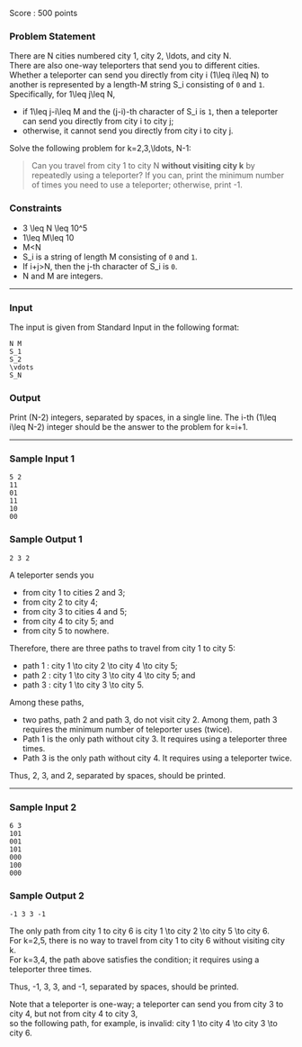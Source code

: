 Score : 500 points

### Problem Statement

There are N cities numbered city 1, city 2, \ldots, and city N.  
There are also one-way teleporters that send you to different cities.
Whether a teleporter can send you directly from city i (1\leq i\leq N) to another is represented by a length-M string S\_i consisting of `0` and `1`. Specifically, for 1\leq j\leq N,

* if 1\leq j-i\leq M and the (j-i)-th character of S\_i is `1`, then a teleporter can send you directly from city i to city j;
* otherwise, it cannot send you directly from city i to city j.

Solve the following problem for k=2,3,\ldots, N-1:

> Can you travel from city 1 to city N **without visiting city k** by repeatedly using a teleporter?
> If you can, print the minimum number of times you need to use a teleporter;
> otherwise, print -1.

### Constraints

* 3 \leq N \leq 10^5
* 1\leq M\leq 10
* M<N
* S\_i is a string of length M consisting of `0` and `1`.
* If i+j>N, then the j-th character of S\_i is `0`.
* N and M are integers.

---

### Input

The input is given from Standard Input in the following format:

```
N M
S_1
S_2
\vdots
S_N
```

### Output

Print (N-2) integers, separated by spaces, in a single line.
The i-th (1\leq i\leq N-2) integer should be the answer to the problem for k=i+1.

---

### Sample Input 1

```
5 2
11
01
11
10
00
```

### Sample Output 1

```
2 3 2
```

A teleporter sends you

* from city 1 to cities 2 and 3;
* from city 2 to city 4;
* from city 3 to cities 4 and 5;
* from city 4 to city 5; and
* from city 5 to nowhere.

Therefore, there are three paths to travel from city 1 to city 5:

* path 1 : city 1 \to city 2 \to city 4 \to city 5;
* path 2 : city 1 \to city 3 \to city 4 \to city 5; and
* path 3 : city 1 \to city 3 \to city 5.

Among these paths,

* two paths, path 2 and path 3, do not visit city 2. Among them, path 3 requires the minimum number of teleporter uses (twice).
* Path 1 is the only path without city 3. It requires using a teleporter three times.
* Path 3 is the only path without city 4. It requires using a teleporter twice.

Thus, 2, 3, and 2, separated by spaces, should be printed.

---

### Sample Input 2

```
6 3
101
001
101
000
100
000
```

### Sample Output 2

```
-1 3 3 -1
```

The only path from city 1 to city 6 is city 1 \to city 2 \to city 5 \to city 6.  
For k=2,5, there is no way to travel from city 1 to city 6 without visiting city k.  
For k=3,4, the path above satisfies the condition; it requires using a teleporter three times.

Thus, -1, 3, 3, and -1, separated by spaces, should be printed.

Note that a teleporter is one-way;
a teleporter can send you from city 3 to city 4,
but not from city 4 to city 3,  
so the following path, for example, is invalid:
city 1 \to city 4 \to city 3 \to city 6.